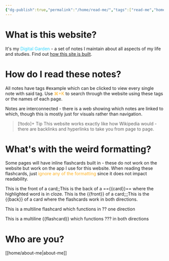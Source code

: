 ```yaml
---
{"dg-publish":true,"permalink":"/home/read-me/","tags":["read-me","home","faq","gardenEntry","gardenEntry","gardenEntry","gardenEntry","gardenEntry"]}
---
```


# What is this website?

It's my <span style="color:rgb(49, 214, 255)">Digital Garden</span> - a set of notes I maintain about all aspects of my life and studies. Find out [how this site is built](https://dg-docs.ole.dev/). 

# How do I read these notes?

All notes have tags #example which can be clicked to view every single note with said tag. Use <span style="color:rgb(255, 177, 33)">⌘+K</span> to search through the website using these tags or the names of each page.

Notes are interconnected - there is a web showing which notes are linked to which, though this is mostly just for visuals rather than navigation.

> [!todo]+ Tip
> This website works exactly like how Wikipedia would - there are backlinks and hyperlinks to take you from page to page.

# What's with the weird formatting?

Some pages will have inline flashcards built in - these do not work on the website but work on the app I use for this website. When reading these flashcards, just <span style="color:rgb(255, 177, 33)">ignore any of the formatting</span> since it does not impact readability.

This is the front of a card;;This is the back of a =={{card}}== where the highlighted word is in cloze.
This is the {{front}} of a card;;;This is the {{back}} of a card where the flashcards work in both directions.

This is a multiline 
flashcard which
functions in
??
one direction

This is a multiline
{{flashcard}} which
functions
???
in both directions

# Who are you?

[[home/about-me\|about-me]]